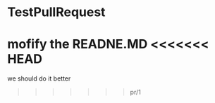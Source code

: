 TestPullRequest
===============


mofify the READNE.MD
<<<<<<< HEAD
=======

we should  do it better
>>>>>>> pr/1
